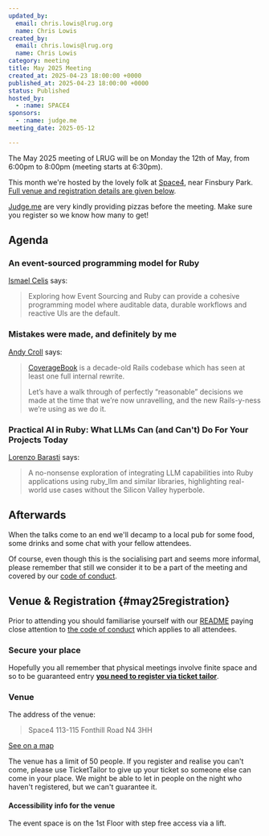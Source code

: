 ```yaml
---
updated_by:
  email: chris.lowis@lrug.org
  name: Chris Lowis
created_by:
  email: chris.lowis@lrug.org
  name: Chris Lowis
category: meeting
title: May 2025 Meeting
created_at: 2025-04-23 18:00:00 +0000
published_at: 2025-04-23 18:00:00 +0000
status: Published
hosted_by:
  - :name: SPACE4
sponsors:
  - :name: judge.me
meeting_date: 2025-05-12

---
```


The May 2025 meeting of LRUG will be on Monday the 12th of
May, from 6:00pm to 8:00pm (meeting starts at 6:30pm).

This month we're hosted by the lovely folk at [Space4](https://space4.tech/), near Finsbury Park. [Full venue and
registration details are given below](#may25registration).

[Judge.me](https://judge.me) are very kindly providing pizzas before the meeting. Make sure you register so we know how many to get!

## Agenda

### An event-sourced programming model for Ruby

[Ismael Celis](https://ismaelcelis.com/) says:

> Exploring how Event Sourcing and Ruby can provide a cohesive programming
> model where auditable data, durable workflows and reactive UIs are the default.

### Mistakes were made, and definitely by me

[Andy Croll](https://andycroll.com/) says:

> [CoverageBook](https://coveragebook.com/) is a decade-old Rails codebase
> which has seen at least one full internal rewrite.
>
> Let’s have a walk through of perfectly “reasonable” decisions we made
> at the time that we’re now unravelling, and the new Rails-y-ness we’re
> using as we do it.

### Practical AI in Ruby: What LLMs Can (and Can't) Do For Your Projects Today

[Lorenzo Barasti](https://lbarasti.com/) says:

> A no-nonsense exploration of integrating LLM capabilities into Ruby applications using ruby_llm and similar libraries, highlighting real-world use cases without the Silicon Valley hyperbole.

## Afterwards

When the talks come to an end we'll decamp to a local pub for some food, some
drinks and some chat with your fellow attendees.

Of course, even though this is the socialising part and seems more
informal, please remember that still we consider it to be a part of the
meeting and covered by our [code of conduct](http://readme.lrug.org/#code-of-conduct).

## Venue & Registration {#may25registration}

Prior to attending you should familiarise yourself with our
[README](http://readme.lrug.org/) paying close attention to [the code of
conduct](http://readme.lrug.org/#code-of-conduct) which applies to all
attendees.

### Secure your place

Hopefully you all remember that physical meetings involve finite space and so to be guaranteed entry **[you need to register via ticket tailor][may2025-ticket-tailor]**.

### Venue

The address of the venue:

> Space4
> 113-115 Fonthill Road
> N4 3HH

[See on a map][space4-venue]

The venue has a limit of 50 people. If you register and realise you can't come, please use TicketTailor to give up your
ticket so someone else can come in your place.  We might be able to let in
people on the night who haven't registered, but we can't guarantee it.

#### Accessibility info for the venue

The event space is on the 1st Floor with step free access via a lift.

[may2025-ticket-tailor]: https://buytickets.at/lrug/1678695
[space4-venue]: https://maps.app.goo.gl/iZFFUakeHqZuvddA8
